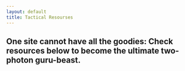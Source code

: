 ```yaml
---
layout: default
title: Tactical Resourses
---
```

## One site cannot have all the goodies: Check resources below to become the ultimate two-photon guru-beast.

